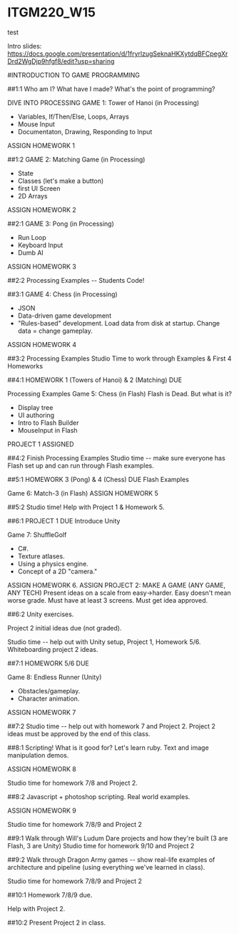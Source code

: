# ITGM220_W15

test

Intro slides: https://docs.google.com/presentation/d/1fryrlzugSeknaHKXytdqBFCpegXrDrd2WgDjp9hfgf8/edit?usp=sharing





#INTRODUCTION TO GAME PROGRAMMING

##1:1
Who am I? What have I made?
What's the point of programming?

DIVE INTO PROCESSING
GAME 1: Tower of Hanoi (in Processing)
* Variables, If/Then/Else, Loops, Arrays
* Mouse Input
* Documentaton, Drawing, Responding to Input

ASSIGN HOMEWORK 1

##1:2
GAME 2: Matching Game (in Processing)
* State
* Classes (let's make a button)
* first UI Screen
* 2D Arrays

ASSIGN HOMEWORK 2

##2:1
GAME 3: Pong (in Processing)
* Run Loop
* Keyboard Input
* Dumb AI    
  
ASSIGN HOMEWORK 3

##2:2
Processing Examples -- Students Code!


##3:1
GAME 4: Chess (in Processing)
* JSON
* Data-driven game development
* "Rules-based" development. Load data from disk at startup. Change data = change gameplay.

ASSIGN HOMEWORK 4

##3:2
Processing Examples
Studio Time to work through Examples & First 4 Homeworks


##4:1
HOMEWORK 1 (Towers of Hanoi) & 2 (Matching) DUE

Processing Examples
Game 5: Chess (in Flash)
Flash is Dead. But what is it? 
* Display tree
* UI authoring
* Intro to Flash Builder
* MouseInput in Flash

PROJECT 1 ASSIGNED

##4:2
Finish Processing Examples
Studio time -- make sure everyone has Flash set up and can run through Flash examples.

##5:1
HOMEWORK 3 (Pong) & 4 (Chess) DUE
Flash Examples

Game 6: Match-3 (in Flash)
ASSIGN HOMEWORK 5

##5:2
Studio time! Help with Project 1 & Homework 5.

##6:1
PROJECT 1 DUE
Introduce Unity

Game 7: ShuffleGolf

* C#. 
* Texture atlases. 
* Using a physics engine. 
* Concept of a 2D "camera."

ASSIGN HOMEWORK 6.
ASSIGN PROJECT 2: MAKE A GAME (ANY GAME, ANY TECH)
Present ideas on a scale from easy->harder. Easy doesn't mean worse grade.
Must have at least 3 screens. Must get idea approved.

##6:2
Unity exercises.

Project 2 initial ideas due (not graded).

Studio time -- help out with Unity setup, Project 1, Homework 5/6. Whiteboarding project 2 ideas.


##7:1 
HOMEWORK 5/6 DUE

Game 8: Endless Runner (Unity)
* Obstacles/gameplay. 
* Character animation. 

ASSIGN HOMEWORK 7

##7:2
Studio time -- help out with homework 7 and Project 2.
Project 2 ideas must be approved by the end of this class.

##8:1
Scripting! What is it good for? Let's learn ruby.
Text and image manipulation demos.

ASSIGN HOMEWORK 8

Studio time for homework 7/8 and Project 2.


##8:2
Javascript + photoshop scripting. Real world examples.

ASSIGN HOMEWORK 9

Studio time for homework 7/8/9 and Project 2


##9:1
Walk through Will's Ludum Dare projects and how they're built (3 are Flash, 3 are Unity)
Studio time for homework 9/10 and Project 2

##9:2
Walk through Dragon Army games -- show real-life examples of architecture and pipeline (using everything we've learned in class).

Studio time for homework 7/8/9 and Project 2

##10:1
Homework 7/8/9 due. 

Help with Project 2.


##10:2
Present Project 2 in class.


